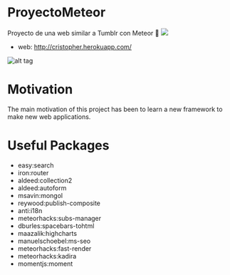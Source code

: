 # ProyectoMeteor

Proyecto de una web similar a Tumblr con Meteor :rocket: [![](https://img.shields.io/badge/app-Meteor-red.svg)]()

+ web: http://cristopher.herokuapp.com/

![alt tag](http://i.imgur.com/8tPbmJk.png)

# Motivation

The main motivation of this project has been to learn a new framework to make new web applications.

# Useful Packages

+ easy:search
+ iron:router
+ aldeed:collection2
+ aldeed:autoform
+ msavin:mongol
+ reywood:publish-composite
+ anti:i18n
+ meteorhacks:subs-manager
+ dburles:spacebars-tohtml
+ maazalik:highcharts
+ manuelschoebel:ms-seo
+ meteorhacks:fast-render
+ meteorhacks:kadira
+ momentjs:moment
